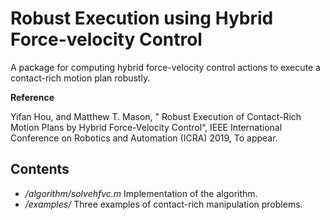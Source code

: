# Robust Execution using Hybrid Force-velocity Control
A package for computing hybrid force-velocity control actions to execute a contact-rich motion plan robustly.

**Reference**

Yifan Hou, and Matthew T. Mason, " Robust Execution of Contact-Rich Motion Plans by Hybrid Force-Velocity Control“, IEEE International Conference on Robotics and Automation (ICRA) 2019, To appear.

## Contents
* */algorithm/solvehfvc.m* Implementation of the algorithm.
* */examples/* Three examples of contact-rich manipulation problems.
